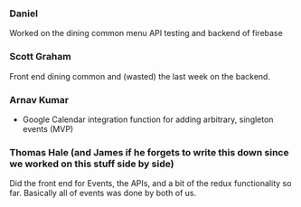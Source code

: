 ### Daniel

Worked on the dining common menu API testing and backend of firebase


### Scott Graham
Front end dining common and (wasted) the last week on the backend.


### Arnav Kumar
- Google Calendar integration function for adding arbitrary, singleton events (MVP)

### Thomas Hale (and James if he forgets to write this down since we worked on this stuff side by side)
Did the front end for Events, the APIs, and a bit of the redux functionality so far. Basically all of events was done by both of us.